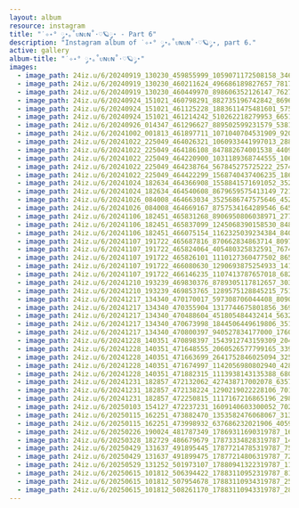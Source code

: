 ```yaml
---
layout: album
resource: instagram
title: "˙✧˖° ༘⋆｡˚ᴜɴᴜɴ˚⋅♡🪐༘⋆ - Part 6"
description: "Instagram album of ˙✧˖° ༘⋆｡˚ᴜɴᴜɴ˚⋅♡🪐༘⋆, part 6."
active: gallery
album-title: "˙✧˖° ༘⋆｡˚ᴜɴᴜɴ˚⋅♡🪐༘⋆"
images:
  - image_path: 24iz.u/6/20240919_130230_459855999_1059071172508158_3468822753622522154_n.jpg
  - image_path: 24iz.u/6/20240919_130230_460211624_496686189827657_7817397415918668254_n.jpg
  - image_path: 24iz.u/6/20240919_130230_460449970_898606352126147_7627994764357984408_n.jpg
  - image_path: 24iz.u/6/20240924_151021_460798291_882735196742842_8696581317223391140_n.jpg
  - image_path: 24iz.u/6/20240924_151021_461125228_1883611475481601_5756277983825199231_n.jpg
  - image_path: 24iz.u/6/20240924_151021_461214242_510262218279953_6651820517456846632_n.jpg
  - image_path: 24iz.u/6/20240926_014347_461296627_889502599231579_5381666756312983759_n.jpg
  - image_path: 24iz.u/6/20241002_001813_461897711_1071040704531909_9207951341799309666_n.jpg
  - image_path: 24iz.u/6/20241022_225049_464026321_1060933441997013_2886687066784651073_n.jpg
  - image_path: 24iz.u/6/20241022_225049_464186108_847882674001538_4409091100499479497_n.jpg
  - image_path: 24iz.u/6/20241022_225049_464220900_1031189368744555_1060618224363013610_n.jpg
  - image_path: 24iz.u/6/20241022_225049_464238764_567845275725222_2574769248993329123_n.jpg
  - image_path: 24iz.u/6/20241022_225049_464422299_1568740437406235_1861794444243062438_n.jpg
  - image_path: 24iz.u/6/20241024_182634_464366908_1558841571691052_3520277147325584589_n.jpg
  - image_path: 24iz.u/6/20241024_182634_464540608_8679659575413149_7211918613120557332_n.jpg
  - image_path: 24iz.u/6/20241026_084008_464663034_3525686747575646_4524572206161683721_n.jpg
  - image_path: 24iz.u/6/20241026_084008_464669167_8757534164289546_6457639381469239349_n.jpg
  - image_path: 24iz.u/6/20241106_182451_465831268_8906950806038971_2771630711465978759_n.jpg
  - image_path: 24iz.u/6/20241106_182451_465837099_1245068390158530_8487084827881426328_n.jpg
  - image_path: 24iz.u/6/20241106_182451_466075154_1162325039234384_8405954511985651642_n.jpg
  - image_path: 24iz.u/6/20241107_191722_465687816_870662834863714_8097915394749043888_n.jpg
  - image_path: 24iz.u/6/20241107_191722_465824064_405480325832591_7674319895703346610_n.jpg
  - image_path: 24iz.u/6/20241107_191722_465826101_1110127360477502_865722311897801738_n.jpg
  - image_path: 24iz.u/6/20241107_191722_466080630_1290693875254933_1419521658724952671_n.jpg
  - image_path: 24iz.u/6/20241107_191722_466146235_1107413787657018_6822386685908907809_n.jpg
  - image_path: 24iz.u/6/20241210_193239_469830376_8789305117812657_3035148361294153046_n.jpg
  - image_path: 24iz.u/6/20241210_193239_469853765_1289575128845215_7512374903268691821_n.jpg
  - image_path: 24iz.u/6/20241217_134340_470170017_597308706044408_8090553447741486480_n.jpg
  - image_path: 24iz.u/6/20241217_134340_470355904_1317744675801856_3696543500910047671_n.jpg
  - image_path: 24iz.u/6/20241217_134340_470488604_451805484432414_5632001375414702507_n.jpg
  - image_path: 24iz.u/6/20241217_134340_470673998_1844506449619806_3510234129181442027_n.jpg
  - image_path: 24iz.u/6/20241217_134340_470800397_940527834177000_1760327344478971087_n.jpg
  - image_path: 24iz.u/6/20241228_140351_470898397_1543912743159309_2046482838283480479_n.jpg
  - image_path: 24iz.u/6/20241228_140351_471648555_2060526577799165_3393988905661062018_n.jpg
  - image_path: 24iz.u/6/20241228_140351_471663699_2641752846025094_325066330859318119_n.jpg
  - image_path: 24iz.u/6/20241228_140351_471674997_1142056980802940_4287190997865291467_n.jpg
  - image_path: 24iz.u/6/20241228_140351_471882315_1113938143135388_6806649546170643807_n.jpg
  - image_path: 24iz.u/6/20241231_182857_472132062_427438717002078_6357080360333751339_n.jpg
  - image_path: 24iz.u/6/20241231_182857_472138224_1290219022228106_7013670722341904813_n.jpg
  - image_path: 24iz.u/6/20241231_182857_472250815_1117167216865196_2987125726818864094_n.jpg
  - image_path: 24iz.u/6/20250103_154127_472237231_1609140603300052_7028783281950909092_n.jpg
  - image_path: 24iz.u/6/20250115_162251_473882470_1353582476068067_3136505861630536727_n.jpg
  - image_path: 24iz.u/6/20250115_162251_473998932_637686232021906_4059260090401057458_n.jpg
  - image_path: 24iz.u/6/20250226_190024_481787349_17869311690319787_1693629004264639042_n.jpg
  - image_path: 24iz.u/6/20250328_182729_486679679_17873334828319787_1489223223979350464_n.jpg
  - image_path: 24iz.u/6/20250429_131637_491895445_17877214785319787_7546699719730302865_n.jpg
  - image_path: 24iz.u/6/20250429_131637_491899475_17877214806319787_7266828779110987625_n.jpg
  - image_path: 24iz.u/6/20250529_131252_501973107_17880941322319787_1143108218671150663_n.jpg
  - image_path: 24iz.u/6/20250615_101812_506394422_17883110952319787_8159069911941267241_n.jpg
  - image_path: 24iz.u/6/20250615_101812_507954678_17883110934319787_253748732206499150_n.jpg
  - image_path: 24iz.u/6/20250615_101812_508261170_17883110943319787_285429018819420515_n.jpg
---
```

